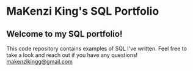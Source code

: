 # MaKenzi King's SQL Portfolio

## Welcome to my SQL portfolio!
This code repository contains examples of SQL I've written.
Feel free to take a look and reach out if you have any questions! makenzikingg@gmail.com

